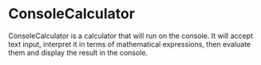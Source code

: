 # ConsoleCalculator
ConsoleCalculator is a calculator that will run on the console. It will accept text input, interpret it in terms of mathematical expressions, then evaluate them and display the result in the console.
